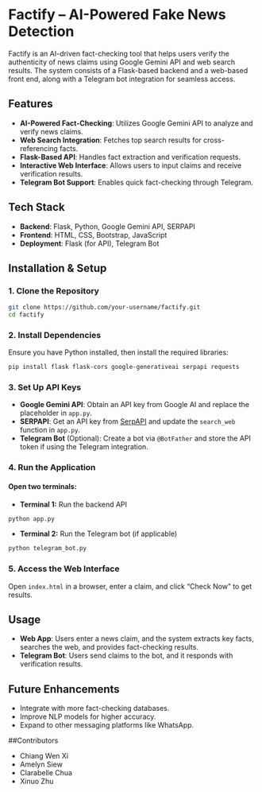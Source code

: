 # Factify – AI-Powered Fake News Detection

Factify is an AI-driven fact-checking tool that helps users verify the authenticity of news claims using Google Gemini API and web search results. The system consists of a Flask-based backend and a web-based front end, along with a Telegram bot integration for seamless access.

## Features
- **AI-Powered Fact-Checking**: Utilizes Google Gemini API to analyze and verify news claims.
- **Web Search Integration**: Fetches top search results for cross-referencing facts.
- **Flask-Based API**: Handles fact extraction and verification requests.
- **Interactive Web Interface**: Allows users to input claims and receive verification results.
- **Telegram Bot Support**: Enables quick fact-checking through Telegram.

## Tech Stack
- **Backend**: Flask, Python, Google Gemini API, SERPAPI
- **Frontend**: HTML, CSS, Bootstrap, JavaScript 
- **Deployment**: Flask (for API), Telegram Bot 


## Installation & Setup

### 1. Clone the Repository
```sh
git clone https://github.com/your-username/factify.git
cd factify
```

### 2. Install Dependencies
Ensure you have Python installed, then install the required libraries:
```sh
pip install flask flask-cors google-generativeai serpapi requests
```

### 3. Set Up API Keys
- **Google Gemini API**: Obtain an API key from Google AI and replace the placeholder in `app.py`.
- **SERPAPI**: Get an API key from [SerpAPI](https://serpapi.com/) and update the `search_web` function in `app.py`.
- **Telegram Bot** (Optional): Create a bot via `@BotFather` and store the API token if using the Telegram integration.

### 4. Run the Application
#### Open two terminals:
- **Terminal 1:** Run the backend API
```sh
python app.py
```
- **Terminal 2:** Run the Telegram bot (if applicable)
```sh
python telegram_bot.py
```

### 5. Access the Web Interface
Open `index.html` in a browser, enter a claim, and click “Check Now” to get results.

## Usage
- **Web App**: Users enter a news claim, and the system extracts key facts, searches the web, and provides fact-checking results.
- **Telegram Bot**: Users send claims to the bot, and it responds with verification results.

## Future Enhancements
- Integrate with more fact-checking databases.
- Improve NLP models for higher accuracy.
- Expand to other messaging platforms like WhatsApp.

##Contributors
- Chiang Wen Xi 
- Amelyn Siew
- Clarabelle Chua 
- Xinuo Zhu





